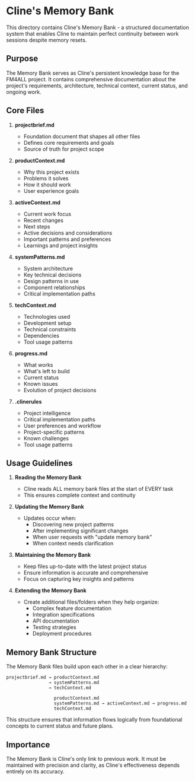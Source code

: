 # Cline's Memory Bank

This directory contains Cline's Memory Bank - a structured documentation system that enables Cline to maintain perfect continuity between work sessions despite memory resets.

## Purpose

The Memory Bank serves as Cline's persistent knowledge base for the FM4ALL project. It contains comprehensive documentation about the project's requirements, architecture, technical context, current status, and ongoing work.

## Core Files

1. **projectbrief.md**

   - Foundation document that shapes all other files
   - Defines core requirements and goals
   - Source of truth for project scope

2. **productContext.md**

   - Why this project exists
   - Problems it solves
   - How it should work
   - User experience goals

3. **activeContext.md**

   - Current work focus
   - Recent changes
   - Next steps
   - Active decisions and considerations
   - Important patterns and preferences
   - Learnings and project insights

4. **systemPatterns.md**

   - System architecture
   - Key technical decisions
   - Design patterns in use
   - Component relationships
   - Critical implementation paths

5. **techContext.md**

   - Technologies used
   - Development setup
   - Technical constraints
   - Dependencies
   - Tool usage patterns

6. **progress.md**

   - What works
   - What's left to build
   - Current status
   - Known issues
   - Evolution of project decisions

7. **.clinerules**
   - Project intelligence
   - Critical implementation paths
   - User preferences and workflow
   - Project-specific patterns
   - Known challenges
   - Tool usage patterns

## Usage Guidelines

1. **Reading the Memory Bank**

   - Cline reads ALL memory bank files at the start of EVERY task
   - This ensures complete context and continuity

2. **Updating the Memory Bank**

   - Updates occur when:
     - Discovering new project patterns
     - After implementing significant changes
     - When user requests with "update memory bank"
     - When context needs clarification

3. **Maintaining the Memory Bank**

   - Keep files up-to-date with the latest project status
   - Ensure information is accurate and comprehensive
   - Focus on capturing key insights and patterns

4. **Extending the Memory Bank**
   - Create additional files/folders when they help organize:
     - Complex feature documentation
     - Integration specifications
     - API documentation
     - Testing strategies
     - Deployment procedures

## Memory Bank Structure

The Memory Bank files build upon each other in a clear hierarchy:

```
projectbrief.md → productContext.md
                → systemPatterns.md
                → techContext.md

                  productContext.md
                  systemPatterns.md → activeContext.md → progress.md
                  techContext.md
```

This structure ensures that information flows logically from foundational concepts to current status and future plans.

## Importance

The Memory Bank is Cline's only link to previous work. It must be maintained with precision and clarity, as Cline's effectiveness depends entirely on its accuracy.
